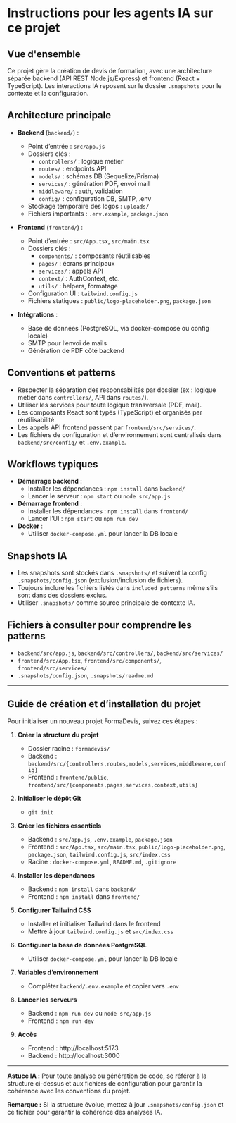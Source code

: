 # Instructions pour les agents IA sur ce projet

## Vue d'ensemble
Ce projet gère la création de devis de formation, avec une architecture séparée backend (API REST Node.js/Express) et frontend (React + TypeScript). Les interactions IA reposent sur le dossier `.snapshots` pour le contexte et la configuration.

## Architecture principale
- **Backend** (`backend/`) :
  - Point d’entrée : `src/app.js`
  - Dossiers clés :
    - `controllers/` : logique métier
    - `routes/` : endpoints API
    - `models/` : schémas DB (Sequelize/Prisma)
    - `services/` : génération PDF, envoi mail
    - `middleware/` : auth, validation
    - `config/` : configuration DB, SMTP, .env
  - Stockage temporaire des logos : `uploads/`
  - Fichiers importants : `.env.example`, `package.json`

- **Frontend** (`frontend/`) :
  - Point d’entrée : `src/App.tsx`, `src/main.tsx`
  - Dossiers clés :
    - `components/` : composants réutilisables
    - `pages/` : écrans principaux
    - `services/` : appels API
    - `context/` : AuthContext, etc.
    - `utils/` : helpers, formatage
  - Configuration UI : `tailwind.config.js`
  - Fichiers statiques : `public/logo-placeholder.png`, `package.json`

- **Intégrations** :
  - Base de données (PostgreSQL, via docker-compose ou config locale)
  - SMTP pour l’envoi de mails
  - Génération de PDF côté backend

## Conventions et patterns
- Respecter la séparation des responsabilités par dossier (ex : logique métier dans `controllers/`, API dans `routes/`).
- Utiliser les services pour toute logique transversale (PDF, mail).
- Les composants React sont typés (TypeScript) et organisés par réutilisabilité.
- Les appels API frontend passent par `frontend/src/services/`.
- Les fichiers de configuration et d’environnement sont centralisés dans `backend/src/config/` et `.env.example`.

## Workflows typiques
- **Démarrage backend** :
  - Installer les dépendances : `npm install` dans `backend/`
  - Lancer le serveur : `npm start` ou `node src/app.js`
- **Démarrage frontend** :
  - Installer les dépendances : `npm install` dans `frontend/`
  - Lancer l’UI : `npm start` ou `npm run dev`
- **Docker** :
  - Utiliser `docker-compose.yml` pour lancer la DB locale

## Snapshots IA
- Les snapshots sont stockés dans `.snapshots/` et suivent la config `.snapshots/config.json` (exclusion/inclusion de fichiers).
- Toujours inclure les fichiers listés dans `included_patterns` même s’ils sont dans des dossiers exclus.
- Utiliser `.snapshots/` comme source principale de contexte IA.

## Fichiers à consulter pour comprendre les patterns
- `backend/src/app.js`, `backend/src/controllers/`, `backend/src/services/`
- `frontend/src/App.tsx`, `frontend/src/components/`, `frontend/src/services/`
- `.snapshots/config.json`, `.snapshots/readme.md`

---

## Guide de création et d’installation du projet

Pour initialiser un nouveau projet FormaDevis, suivez ces étapes :

1. **Créer la structure du projet**
   - Dossier racine : `formadevis/`
   - Backend : `backend/src/{controllers,routes,models,services,middleware,config}`
   - Frontend : `frontend/public`, `frontend/src/{components,pages,services,context,utils}`

2. **Initialiser le dépôt Git**
   - `git init`

3. **Créer les fichiers essentiels**
   - Backend : `src/app.js`, `.env.example`, `package.json`
   - Frontend : `src/App.tsx`, `src/main.tsx`, `public/logo-placeholder.png`, `package.json`, `tailwind.config.js`, `src/index.css`
   - Racine : `docker-compose.yml`, `README.md`, `.gitignore`

4. **Installer les dépendances**
   - Backend : `npm install` dans `backend/`
   - Frontend : `npm install` dans `frontend/`

5. **Configurer Tailwind CSS**
   - Installer et initialiser Tailwind dans le frontend
   - Mettre à jour `tailwind.config.js` et `src/index.css`

6. **Configurer la base de données PostgreSQL**
   - Utiliser `docker-compose.yml` pour lancer la DB locale

7. **Variables d’environnement**
   - Compléter `backend/.env.example` et copier vers `.env`

8. **Lancer les serveurs**
   - Backend : `npm run dev` ou `node src/app.js`
   - Frontend : `npm run dev`

9. **Accès**
   - Frontend : http://localhost:5173
   - Backend : http://localhost:3000

---

**Astuce IA :** Pour toute analyse ou génération de code, se référer à la structure ci-dessus et aux fichiers de configuration pour garantir la cohérence avec les conventions du projet.

**Remarque :** Si la structure évolue, mettez à jour `.snapshots/config.json` et ce fichier pour garantir la cohérence des analyses IA.
